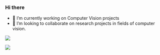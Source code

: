 ### Hi there
 

- 🔭 I’m currently working on Computer Vision projects
- 👯 I’m looking to collaborate on research projects in fields of computer vision.

<a href="https://github.com/23Aditya/github-profile-views-counter">
    <img src="https://komarev.com/ghpvc/?username=23Aditya&style=for-the-badge">
</a>

[Ÿ HŸPE]: https://yhype.me
[GitHub Profile Views Counter]: https://github.com/23Aditya/github-profile-views-counter

![](https://hit.yhype.me/github/profile?user_id=1849174)
<!--
**23Aditya/23Aditya** is a ✨ _special_ ✨ repository because its `README.md` (this file) appears on your GitHub profile.

Here are some ideas to get you started:

- 🔭 I’m currently working on ...
- 🌱 I’m currently learning ...
- 👯 I’m looking to collaborate on ...
- 🤔 I’m looking for help with ...
- 💬 Ask me about ...
- 📫 How to reach me: ...
- 😄 Pronouns: ...
- ⚡ Fun fact: ...
-->
